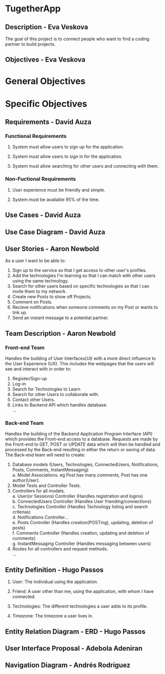 # TugetherApp

## Description - Eva Veskova

The goal of this project is to connect people who want to find a coding partner to build projects.

## Objectives - Eva Veskova

# General Objectives

# Specific Objectives

## Requirements - David Auza

### Functional Requirements

1. System must allow users to sign up for the application.

2. System must allow users to sign in for the application.

3. System must allow searching for other users and connecting with them.

### Non-Fuctional Requirements

1. User experience must be friendly and simple.

2. System must be available 95% of the time.

## Use Cases - David Auza

## Use Case Diagram - David Auza


## User Stories - Aaron Newbold

As a user I want to be able to:
1. Sign up to the service so that I get access to other user's profiles.
2. Add the technologies I'm learning so that I can match with other users using the same 
technology.
3. Search for other users based on specific technologies so that I can invite them to my network.
4. Create new Posts to show off Projects.
5. Comment on Posts.
6. Recieve notifications when someone comments on my Post or wants to link up.
7. Send an instant message to a potential partner.

## Team Description - Aaron Newbold

### Front-end Team
Handles the building of User Interfaces(UI) with a more direct influence to the User Experience (UX). This includes the webpages that the users will see and interact with in order to:

1. Register/Sign-up
2. Log-in
3. Search for Technologies to Learn
4. Search for other Users to collaborate with.
5. Contact other Users.
6. Links to Backend API which handles database.  
...


### Back-end Team
Handles the building of the Backend Application Program Interface (API) which provides the Front-end access to a database. Requests are made by the Front-end to GET, POST or UPDATE data which will then be handled and processed by the Back-end resulting in either the return or saving of data. The Back-end team will need to create: 

1. Database models (Users, Technologies, ConnectedUsers, Notifications, Posts, Comments, InstantMessaging)  
  a. Model Associations. eg Post has many comments, Post has one author(User).
2. Model Tests and Controller Tests.
3. Controllers for all models.  
  a. User(or Sessions) Controller (Handles registration and logins)  
  b. ConnectedUsers Controller (Handles User friending/connections)  
  c. Technologies Controller (Handles Technology listing and search criterias)  
  d. Notifications Controller...  
  e. Posts Controller (Handles creation(POSTing), updating, deletion of posts)  
  f. Comments Controller (Handles creation, updating and deletion of comments)  
  g. InstantMessaging Controller (Handles messaging between users)
4. Routes for all controllers and request methods.  
...

## Entity Definition - Hugo Passos

1. User: The individual using the application. 

2. Friend: A user other than me, using the application, with whom I have connected.

3. Technologies: The different technologies a user adds to its profile.

4. Timezone: The timezone a user lives in.

## Entity Relation Diagram - ERD - Hugo Passos

## User Interface Proposal - Adebola Adeniran

## Navigation Diagram - Andrés Rodríguez




